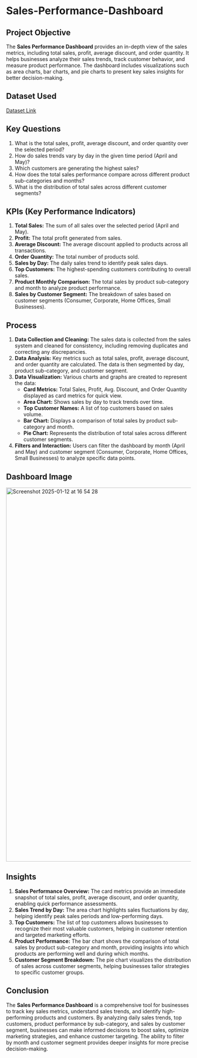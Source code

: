 # Sales-Performance-Dashboard

## Project Objective

The **Sales Performance Dashboard** provides an in-depth view of the sales metrics, including total sales, profit, average discount, and order quantity. It helps businesses analyze their sales trends, track customer behavior, and measure product performance. The dashboard includes visualizations such as area charts, bar charts, and pie charts to present key sales insights for better decision-making.

## Dataset Used
<a href= "https://github.com/jawarianaeem/Sales-Performance-Dashboard/blob/main/Sample%20-%20Superstore%20Sales.xls">Dataset Link</a>

## Key Questions

1. What is the total sales, profit, average discount, and order quantity over the selected period?
2. How do sales trends vary by day in the given time period (April and May)?
3. Which customers are generating the highest sales?
4. How does the total sales performance compare across different product sub-categories and months?
5. What is the distribution of total sales across different customer segments?

## KPIs (Key Performance Indicators)

1. **Total Sales:** The sum of all sales over the selected period (April and May).
2. **Profit:** The total profit generated from sales.
3. **Average Discount:** The average discount applied to products across all transactions.
4. **Order Quantity:** The total number of products sold.
5. **Sales by Day:** The daily sales trend to identify peak sales days.
6. **Top Customers:** The highest-spending customers contributing to overall sales.
7. **Product Monthly Comparison:** The total sales by product sub-category and month to analyze product performance.
8. **Sales by Customer Segment:** The breakdown of sales based on customer segments (Consumer, Corporate, Home Offices, Small Businesses).

## Process

1. **Data Collection and Cleaning:** The sales data is collected from the sales system and cleaned for consistency, including removing duplicates and correcting any discrepancies.
2. **Data Analysis:** Key metrics such as total sales, profit, average discount, and order quantity are calculated. The data is then segmented by day, product sub-category, and customer segment.
3. **Data Visualization:** Various charts and graphs are created to represent the data:
   - **Card Metrics:** Total Sales, Profit, Avg. Discount, and Order Quantity displayed as card metrics for quick view.
   - **Area Chart:** Shows sales by day to track trends over time.
   - **Top Customer Names:** A list of top customers based on sales volume.
   - **Bar Chart:** Displays a comparison of total sales by product sub-category and month.
   - **Pie Chart:** Represents the distribution of total sales across different customer segments.
4. **Filters and Interaction:** Users can filter the dashboard by month (April and May) and customer segment (Consumer, Corporate, Home Offices, Small Businesses) to analyze specific data points.

## Dashboard Image

<img width="1018" alt="Screenshot 2025-01-12 at 16 54 28" src="https://github.com/user-attachments/assets/945eecad-5810-44f2-b249-2441aa2c1444" />

## Insights

1. **Sales Performance Overview:** The card metrics provide an immediate snapshot of total sales, profit, average discount, and order quantity, enabling quick performance assessments.
2. **Sales Trend by Day:** The area chart highlights sales fluctuations by day, helping identify peak sales periods and low-performing days.
3. **Top Customers:** The list of top customers allows businesses to recognize their most valuable customers, helping in customer retention and targeted marketing efforts.
4. **Product Performance:** The bar chart shows the comparison of total sales by product sub-category and month, providing insights into which products are performing well and during which months.
5. **Customer Segment Breakdown:** The pie chart visualizes the distribution of sales across customer segments, helping businesses tailor strategies to specific customer groups.

## Conclusion

The **Sales Performance Dashboard** is a comprehensive tool for businesses to track key sales metrics, understand sales trends, and identify high-performing products and customers. By analyzing daily sales trends, top customers, product performance by sub-category, and sales by customer segment, businesses can make informed decisions to boost sales, optimize marketing strategies, and enhance customer targeting. The ability to filter by month and customer segment provides deeper insights for more precise decision-making.

